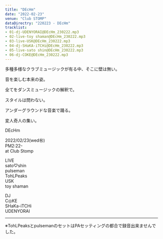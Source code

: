 ```yaml
---
title: "DEcHm"
date: "2022-02-23"
venue: "Club STOMP"
dataDirectry: "220223 - DEcHm"
tracklist: 
- 01-dj-UDENYORAI@DEcHm_230222.mp3
- 02-live-toy shaman@DEcHm_230222.mp3
- 03-live-USK@DEcHm_230222.mp3
- 04-dj-SHaKA-iTCHi@DEcHm_230222.mp3
- 05-live-sato shin@DEcHm_230222.mp3
- 06-dj-COKE@DEcHm_230222.mp3
---
```

多種多様なクラブミュージックが有る中、そこに壁は無い。

音を楽しむ本来の姿。

全てをダンスミュージックの解釈で。

スタイルは問わない。

アンダーグラウンドな音楽で踊る。

変人奇人の集い。


DEcHm

2022/02/23(wed㊗️)  
PM2:22-  
at Club Stomp

LIVE  
sato♡shin  
pulseman  
TohLPeaks  
USK  
toy shaman

DJ  
C◎KE  
SHaKa-iTCHi  
UDENYORAI

---
※TohLPeaksとpulsemanのセットはPAセッティングの都合で録音出来ませんでした。
